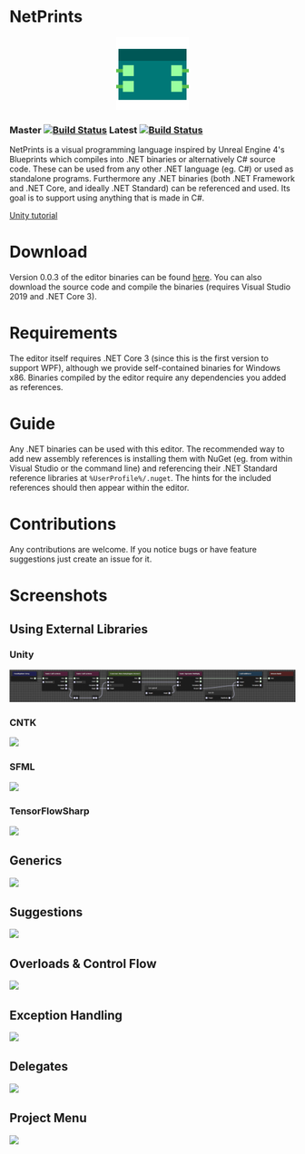 # NetPrints

<p align="center">
  <img width="128" height="128" src="https://raw.githubusercontent.com/RobinKa/RobinKa.github.io/master/NetPrintsLogo.png" />
</p>

### Master [![Build Status](https://travis-ci.org/RobinKa/netprints.svg?branch=master)](https://travis-ci.org/RobinKa/netprints) Latest [![Build Status](https://travis-ci.org/RobinKa/netprints.svg)](https://travis-ci.org/RobinKa/netprints)

NetPrints is a visual programming language inspired by Unreal Engine 4's Blueprints which compiles into .NET binaries or alternatively C# source code. These can be used from any other .NET language (eg. C#) or used as standalone programs. Furthermore any .NET binaries (both .NET Framework and .NET Core, and ideally .NET Standard) can be referenced and used. Its goal is to support using anything that is made in C#.

[Unity tutorial](https://github.com/RobinKa/NetPrintsUnityTutorial)

# Download
Version 0.0.3 of the editor binaries can be found [here](https://github.com/RobinKa/netprints/releases/tag/0.0.3). You can also download the source code and compile the binaries (requires Visual Studio 2019 and .NET Core 3).

# Requirements
The editor itself requires .NET Core 3 (since this is the first version to support WPF), although we provide self-contained binaries for Windows x86. Binaries compiled by the editor require any dependencies you added as references.

# Guide
Any .NET binaries can be used with this editor. The recommended way to add new assembly references is installing them with NuGet (eg. from within Visual Studio or the command line) and referencing their .NET Standard reference libraries at `%UserProfile%/.nuget`. The hints for the included references should then appear within the editor.

# Contributions
Any contributions are welcome. If you notice bugs or have feature suggestions just create an issue for it.

# Screenshots

## Using External Libraries
### Unity
![](https://raw.githubusercontent.com/RobinKa/NetPrintsUnityTutorial/master/Screenshots/MethodFixedUpdate.png)
### CNTK
![](https://i.imgur.com/INC9SkW.png)
### SFML
![](http://i.imgur.com/BXLHSE3.png)
### TensorFlowSharp
![](https://i.imgur.com/DjRuPeR.png)

## Generics
![](https://i.imgur.com/DuqhDuR.png)

## Suggestions
![](https://i.imgur.com/ZuStkEJ.png)

## Overloads & Control Flow
![](https://i.imgur.com/ZADmF3t.png)

## Exception Handling
![](https://i.imgur.com/vk4PHSr.png)

## Delegates
![](http://i.imgur.com/9GjrV49.png)

## Project Menu
![](http://i.imgur.com/umAjDX5.png)
